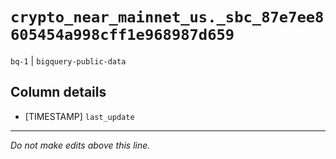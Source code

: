 # `crypto_near_mainnet_us._sbc_87e7ee8605454a998cff1e968987d659`
`bq-1` | `bigquery-public-data`

## Column details
* [TIMESTAMP] `last_update`

-------------------------------------------------------------------------------
*Do not make edits above this line.*
